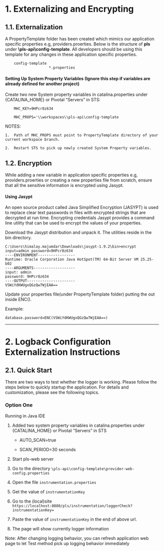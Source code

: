 # 1. Externalizing and Encrypting

## 1.1. Externalization

A PropertyTemplate folder has been created which mimics our application specific properties e.g, providers.proerties.
Below is the structure of <b>pls</b> under <b>\pls-api\config-template</b>. All developers should be using this template for any changes in these application specific properties.

		config-template
						*.properties

#### Setting Up System Property Variables (Ignore this step if variables are already defined for another project)
Create two new System property variables in catalina.properties under {CATALINA_HOME} or Pivotal “Servers” in STS:

		MHC_KEY=9HPcr8z634

		MHC_PROPS='\\workspaces\\pls-api\config-template



NOTES:

	1.	Path of MHC_PROPS must point to PropertyTemplate directory of your current workspace branch.

	2.	Restart STS to pick up newly created System Property variables.



## 1.2.	Encryption

While adding a new variable in application specific properties e.g, providers.proerties or creating a new properties file from scratch, ensure that all the sensitive information is encrypted using Jasypt.

#### Using Jasypt
An open source product called Java Simplified Encryption (JASYPT) is used to replace clear text passwords in files with encrypted strings that are decrypted at run time. Encrypting credentials Jasypt provides a command line utility that can be used to encrypt the values of your properties.

Download the Jasypt distribution and unpack it. The utilities reside in the bin directory.

	C:\Users\himalay.majumdar\Downloads\jasypt-1.9.2\bin>encrypt input=admin password=9HPcr8z634
	----ENVIRONMENT-----------------
	Runtime: Oracle Corporation Java HotSpot(TM) 64-Bit Server VM 25.25-b02
	----ARGUMENTS-------------------
	input: admin
	password: 9HPcr8z634
	----OUTPUT----------------------
	VSWiYdKWUgxQGzQw7WjEAA==

Update your properties file(under PropertyTemplate folder) putting the out inside ENC().

Example:

	database.password=ENC(VSWiYdKWUgxQGzQw7WjEAA==)
--------------------------------------------------------------------------------------------------
# 2. Logback Configuration Externalization Instructions

## 2.1. Quick Start

There are two ways to test whether the logger is working. Please follow the steps below to quickly startup the application. For details and customization, please see the following topics.

### Option One

Running in Java IDE

1. Added two system property variables in catalina.properties under {CATALINA_HOME} or Pivotal “Servers” in STS
 
   - AUTO_SCAN=true

   - SCAN_PERIOD=30 seconds          

2. Start pls-web server
3. Go to the directory `\pls-api\config-template\provider-web-config.properties`
3. Open the file `instrumentation.properties`
4. Get the value of `instrumentationKey` 
5. Go to the (local)site `https://localhost:8080/pls/instrumentation/loggerCheck?instrumentationKey=`
6. Paste the value of `instrumentationKey` in the end of above url.
7. The page will show currently logger information

Note: After changing logging behavior, you can refresh application web page to let Test method pick up logging behavior immediately

